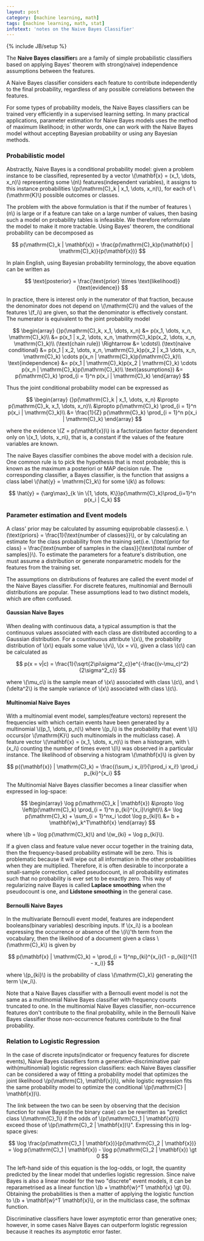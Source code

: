 ```yaml
---
layout: post
category: [machine learning, math]
tags: [machine learning, math, stat]
infotext: 'notes on the Naive Bayes Classifier'
---
```

{% include JB/setup %}

<script type="text/javascript" src="http://cdn.mathjax.org/mathjax/latest/MathJax.js?config=TeX-AMS-MML_HTMLorMML"></script>

The **Naive Bayes classifier**s are a family of simple probabilistic classifiers based on applying 
Bayes' theorem with strong(naive) independence assumptions between the features.

A Naive Bayes classifier considers each feature to contribute independently to the final probability, 
regardless of any possible correlations between the features.

For some types of probability models, the Naive Bayes classifiers can be trained very efficiently in 
a supervised learning setting. In many practical applications, parameter estimation for Naive Bayes 
models uses the method of maximum likelihood; in other words, one can work with the Naive Bayes model 
without accepting Bayesian probability or using any Bayesian methods.

### Probabilistic model

Abstractly, Naive Bayes is a conditional probability model: given a problem instance to be 
classified, represented by a vector \\(\mathbf{x} = (x_1, \dots, x_n)\\) representing some \\(n\\) 
features(independent variables), it assigns to this instance probabilities 
\\(p(\mathrm{C}_k | x_1, \dots, x_n)\\), for each of \\(\mathrm{K}\\) possible outcomes or classes.

The problem with the above formulation is that if the number of features \\(n\\) is large or if a 
feature can take on a large number of values, then basing such a model on probability tables is 
infeasible. We therefore reformulate the model to make it more tractable. Using Bayes' theorem, the 
conditional probability can be decomposed as

$$
p(\mathrm{C}_k | \mathbf{x}) = \frac{p(\mathrm{C}_k)p(\mathbf{x} | \mathrm{C}_k)}{p(\mathbf{x})}
$$

In plain English, using Bayesian probability terminology, the above equation can be written as

$$
\text{posterior} = \frac{\text{prior} \times \text{likelihood}}{\text{evidence}}
$$

In practice, there is interest only in the numerator of that fraction, because the denominator does 
not depend on \\(\mathrm{C}\\) and the values of the features \\(f_i\\) are given, so that the 
denominator is effectively constant. The numerator is equivalent to the joint probability model

$$
\begin{array}
{}p(\mathrm{C}_k, x_1, \dots, x_n) &= p(x_1, \dots, x_n, \mathrm{C}_k)\\
&= p(x_1 | x_2, \dots, x_n, \mathrm{C}_k)p(x_2, \dots, x_n, \mathrm{C}_k)\\
(\text{chain rule}) \Rightarrow &= \cdots\\
(\text{naive conditional} &= p(x_1 | x_2, \dots, x_n, \mathrm{C}_k)p(x_2 | x_3 \dots, x_n, \mathrm{C}_k) \cdots p(x_n | \mathrm{C}_k)p(\mathrm{C}_k)\\
\text{independence} &= p(x_1 | \mathrm{C}_k)p(x_2 | \mathrm{C}_k) \cdots p(x_n | \mathrm{C}_k)p(\mathrm{C}_k)\\
\text{assumptions}) &= p(\mathrm{C}_k) \prod_{i = 1}^n p(x_i | \mathrm{C}_k)
\end{array}
$$

Thus the joint conditional probability model can be expressed as

$$
\begin{array}
{}p(\mathrm{C}_k | x_1, \dots, x_n) &\propto p(\mathrm{C}_k, x_1, \dots, x_n)\\
&\propto p(\mathrm{C}_k) \prod_{i = 1}^n p(x_i | \mathrm{C}_k)\\
&= \frac{1}{Z} p(\mathrm{C}_k) \prod_{i = 1}^n p(x_i | \mathrm{C}_k)
\end{array}
$$

where the evidence \\(Z = p(\mathbf{x})\\) is a factorization factor dependent only on 
\\(x_1, \dots, x_n\\), that is, a constant if the values of the feature variables are known.

The naive Bayes classifier combines the above model with a decision rule. One common rule is to pick 
the hypothesis that is most probable; this is known as the maximum a posteriori or MAP decision rule. 
The corresponding classifier, a Bayes classifier, is the function that assigns a class label 
\\(\hat{y} = \mathrm{C}_k\\) for some \\(k\\) as follows:

$$
\hat{y} = {\arg\max}_{k \in \{1, \dots, K\}}p(\mathrm{C}_k)\prod_{i=1}^n p(x_i | C_k)
$$

### Parameter estimation and Event models

A class' prior may be calculated by assuming equiprobable classes(i.e. 
\\(\text{priors} = \frac{1}{\text{number of classes}}\\), or by calculating an estimate for the class 
probability from the training set(i.e. \\(\text{prior for class} = \frac{\text{number of samples in the class}}{\text{total number of samples}}\\). 
To estimate the parameters for a feature's distribution, one must assume a distribution or generate 
nonparametric models for the features from the training set.

The assumptions on distributions of features are called the event model of the Naive Bayes 
classifier. For discrete features, multinomial and Bernoulli distributions are popular. These 
assumptions lead to two distinct models, which are often confused.

#### Gaussian Naive Bayes

When dealing with continuous data, a typical assumption is that the continuous values associated 
with each class are distributed according to a Gaussian distribution. For a countinuous attribute 
\\(x\\), the probability distribution of \\(x\\) equals some value \\(v\\), \\(x = v\\), given a 
class \\(c\\) can be calculated as

$$
p(x = v|c) = \frac{1}{\sqrt{2\pi\sigma^2_c}}e^{-\frac{(v-\mu_c)^2}{2\sigma^2_c}}
$$

where \\(\mu_c\\) is the sample mean of \\(x\\) associated with class \\(c\\), and \\(\delta^2\\) is 
the sample variance of \\(x\\) associated with class \\(c\\).

#### Multinomial Naive Bayes

With a multinomial event model, samples(feature vectors) represent the frequencies with which 
certain events have been generated by a multinomial \\((p_1, \dots, p_n)\\) where \\(p_i\\) is the 
probability that event \\(i\\) occurs(or \\(\mathrm{K}\\) such multinomials in the multiclass case). 
A feature vector \\(\mathbf{x} = (x_1, \dots, x_n)\\) is then a histogram, with \\(x_i\\) counting 
the number of times event \\(i\\) was observed in a particular instance. The likelihood of observing 
a histogram \\(\mathbf{x}\\) is given by

$$
p({\mathbf{x}} | \mathrm{C}_k) = \frac{(\sum_i x_i)!}{\prod_i x_i!} \prod_i p_{ki}^{x_i}
$$

The Multinomial Naive Bayes classifier becomes a linear classifier when expressed in log-space:

$$
\begin{array}
\log p(\mathrm{C}_k | \mathbf{x}) &\propto \log \left(p(\mathrm{C}_k) \prod_{i = 1}^n p_{ki}^{x_i}\right)\\
&= \log p(\mathrm{C}_k) + \sum_{i = 1}^nx_i \cdot \log p_{ki}\\
&= b + \mathbf{w}_k^T\mathbf{x}
\end{array}
$$

where \\(b = \log p(\mathrm{C}\_k)\\) and \\(w\_{ki} = \log p\_{ki}\\).

If a given class and feature value never occur together in the training data, then the 
frequency-based probability estimate will be zero. This is problematic because it will wipe out all 
information in the other probabilities when they are multiplied. Therefore, it is often desirable 
to incorporate a small-sample correction, called pseudocount, in all probability estimates such that 
no probability is ever set to be exactly zero. This way of regularizing naive Bayes is called 
__Laplace smoothing__ when the pseudocount is one, and __Lidstone smoothing__ in the general case.

#### Bernoulli Naive Bayes

In the multivariate Bernoulli event model, features are independent booleans(binary variables) 
describing inputs. If \\(x_i\\) is a boolean expressing the occurrence or absence of the \\(i\\)'th 
term from the vocabulary, then the likelihood of a document given a class \\(\mathrm{C}_k\\) is 
given by

$$
p(\mathbf{x} | \mathrm{C}_k) = \prod_{i = 1}^np_{ki}^{x_i}(1 - p_{ki})^{(1 - x_i)}
$$

where \\(p_{ki}\\) is the probability of class \\(\mathrm{C}_k\\) generating the term \\(w_i\\). 

Note that a Naive Bayes classifier with a Bernoulli event model is not the same as a multinomial Naive 
Bayes classifier with frequency counts truncated to one. In the multinomial Naive Bayes classifier, 
non-occurrence features don't contribute to the final probability, while in the Bernoulli Naive Bayes 
classifier those non-occurrence features contribute to the final probability.

### Relation to Logistic Regression

In the case of discrete inputs(indicator or frequency features for discrete events), Naive Bayes 
classifiers form a generative-discriminative pair with(multinomial) logistic regression classifiers: 
each Naive Bayes classifier can be considered a way of fitting a probability model that optimizes 
the joint likelihood \\(p(\mathrm{C}, \mathbf{x})\\), while logistic regression fits the same 
probability model to optimize the conditional \\(p(\mathrm{C} | \mathbf{x})\\).

The link between the two can be seen by observing that the decision function for naive Bayes(in the 
binary case) can be rewritten as "predict class \\(\mathrm{C}_1\\) if the odds of 
\\(p(\mathrm{C}_1 | \mathbf{x})\\) exceed those of \\(p(\mathrm{C}_2 | \mathbf{x})\\)". Expressing 
this in log-space gives:

$$
\log \frac{p(\mathrm{C}_1 | \mathbf{x})}{p(\mathrm{C}_2 | \mathbf{x})} = \log p(\mathrm{C}_1 | \mathbf{x}) - \log p(\mathrm{C}_2 | \mathbf{x}) \gt 0
$$

The left-hand side of this equation is the log-odds, or logit, the quantity predicted by the linear 
model that underlies logistic regression. Since naive Bayes is also a linear model for the two 
"discrete" event models, it can be reparametrised as a linear function 
\\(b + \mathbf{w}^T \mathbf{x} \gt 0\\). Obtaining the probabilities is then a matter of applying 
the logistic function to \\(b + \mathbf{w}^T \mathbf{x}\\), or in the multiclass case, the softmax 
function.

Discriminative classifiers have lower asymptotic error than generative ones; however, in some cases 
Naive Bayes can outperform logistic regression because it reaches its asymptotic error faster.
